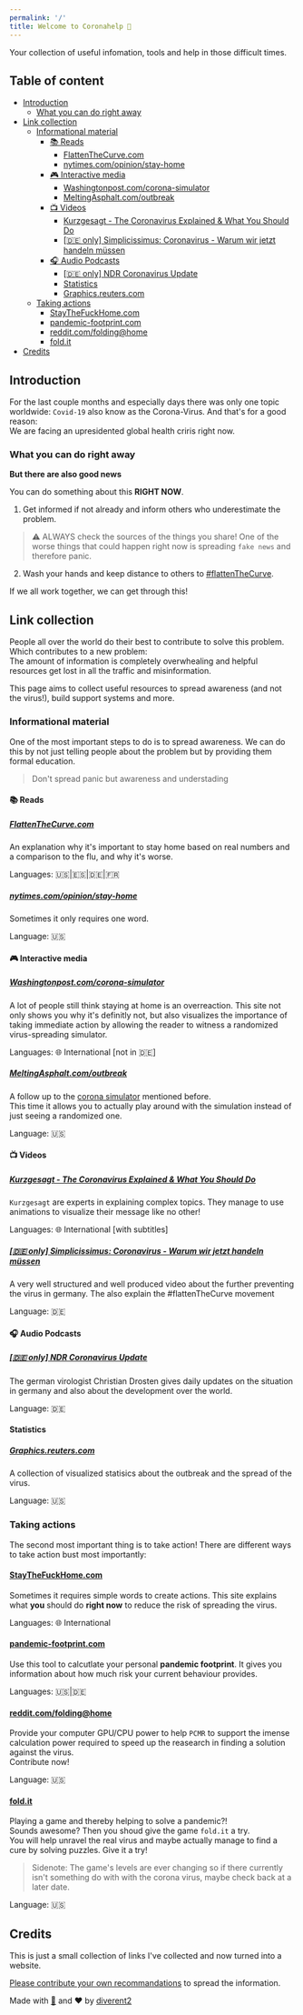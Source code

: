```yaml
---
permalink: '/'
title: Welcome to Coronahelp 🦠
---
```


Your collection of useful infomation, tools and help in those difficult times.

## Table of content

- [Introduction](#introduction)
  - [What you can do right away](#what-you-can-do-right-away)
- [Link collection](#link-collection)
  - [Informational material](#informational-material)
    - [📚 Reads](#📚-reads)
      - [FlattenTheCurve.com](#flattenthecurvecomhttpswwwflattenthecurvecom)
      - [nytimes.com/opinion/stay-home](#nytimescomopinionstay-homehttpswwwnytimescom20200318opinioncelebrities-coronavirus-stay-homehtml)
    - [🎮 Interactive media](#🎮-interactive-media)
      - [Washingtonpost.com/corona-simulator](#washingtonpostcomcorona-simulatorhttpswwwwashingtonpostcomgraphics2020worldcorona-simulator)
      - [MeltingAsphalt.com/outbreak](#meltingasphaltcomoutbreakhttpsmeltingasphaltcomoutbreak)
    - [📺 Videos](#📺-videos)
      - [Kurzgesagt - The Coronavirus Explained & What You Should Do](#kurzgesagt---the-coronavirus-explained--what-you-should-dohttpswwwyoutubecomwatchvbtn-goy9voy)
      - [[🇩🇪 only] Simplicissimus: Coronavirus - Warum wir jetzt handeln müssen](#🇩🇪-only-simplicissimus-coronavirus---warum-wir-jetzt-handeln-müssenhttpswwwyoutubecomwatchv0poncpbslom)
    - [🎧 Audio Podcasts](#🎧-audio-podcasts)
      - [[🇩🇪 only] NDR Coronavirus Update](#🇩🇪-only-ndr-coronavirus-updatehttpswwwyoutubecomwatchv3o6ju6vzrh4listplkkon9te6p3opxqdskvsxxomhfw0upi1h)
      - [Statistics](#statistics)
      - [Graphics.reuters.com](#graphicsreuterscomhttpsgraphicsreuterscom)
  - [Taking actions](#taking-actions)
    - [StayTheFuckHome.com](#staythefuckhomecomhttpsstaythefuckhomecom)
    - [pandemic-footprint.com](#pandemic-footprintcomhttpswwwpandemic-footprintcom)
    - [reddit.com/folding@home](#redditcomfoldinghomehttpswwwredditcomrpcmasterracecommentsfhb5e4coronavirus_specific_gpu_projects_are_now)
    - [fold.it](#foldithttpsfolditportal)
- [Credits](#credits)

<!-- /TOC -->

## Introduction

For the last couple months and especially days there was only one topic worldwide: `Covid-19` also know as the Corona-Virus.
And that's for a good reason:  
We are facing an upresidented global health criris right now.

### What you can do right away

**But there are also good news**

You can do something about this **RIGHT NOW**.

1. Get informed if not already and inform others who underestimate the problem.

> ⚠️ ALWAYS check the sources of the things you share!
> One of the worse things that could happen right now is spreading `fake news` and therefore panic.

2. Wash your hands and keep distance to others to [#flattenTheCurve](https://www.flattenthecurve.com/).

If we all work together, we can get through this!

## Link collection

People all over the world do their best to contribute to solve this problem. Which contributes to a new problem:  
The amount of information is completely overwhealing and helpful resources get lost in all the traffic and misinformation.

This page aims to collect useful resources to spread awareness (and not the virus!), build support systems and more.

### Informational material

One of the most important steps to do is to spread awareness.
We can do this by not just telling people about the problem but by providing them formal education.

> Don't spread panic but awareness and understading

#### 📚 Reads

##### [FlattenTheCurve.com](https://www.flattenthecurve.com/)

An explanation why it's important to stay home based on real numbers and a comparison to the flu, and why it's worse.

Languages: 🇺🇸|🇪🇸|🇩🇪|🇫🇷

##### [nytimes.com/opinion/stay-home](https://www.nytimes.com/2020/03/18/opinion/celebrities-coronavirus-stay-home.html)

Sometimes it only requires one word.

Language: 🇺🇸

#### 🎮 Interactive media

##### [Washingtonpost.com/corona-simulator](https://www.washingtonpost.com/graphics/2020/world/corona-simulator/)

A lot of people still think staying at home is an overreaction.
This site not only shows you why it's definitly not, but also visualizes the importance of taking immediate action by allowing the reader to witness a randomized virus-spreading simulator.

Languages: 🌐 International [not in 🇩🇪]

##### [MeltingAsphalt.com/outbreak](https://meltingasphalt.com/outbreak/)

A follow up to the [corona simulator](https://www.washingtonpost.com/graphics/2020/world/corona-simulator/) mentioned before.  
This time it allows you to actually play around with the simulation instead of just seeing a randomized one.

Language: 🇺🇸

#### 📺 Videos

##### [Kurzgesagt - The Coronavirus Explained & What You Should Do](https://www.youtube.com/watch?v=BtN-goy9VOY)

`Kurzgesagt` are experts in explaining complex topics.
They manage to use animations to visualize their message like no other!

Languages: 🌐 International [with subtitles]

##### [[🇩🇪 only] Simplicissimus: Coronavirus - Warum wir jetzt handeln müssen](https://www.youtube.com/watch?v=0ponCPbsLoM)

A very well structured and well produced video about the further preventing the virus in germany. The also explain the #flattenTheCurve movement

Language: 🇩🇪

#### 🎧 Audio Podcasts

##### [[🇩🇪 only] NDR Coronavirus Update](https://www.youtube.com/watch?v=3O6jU6VZRH4&list=PLkKON9te6p3OpxqDskVsxXOmhfW0uPi1H)

The german virologist Christian Drosten gives daily updates on the situation in germany and also about the development over the world.

Language: 🇩🇪

#### Statistics

##### [Graphics.reuters.com](https://graphics.reuters.com/)

A collection of visualized statisics about the outbreak and the spread of the virus.

Language: 🇺🇸

### Taking actions

The second most important thing is to take action! There are different ways to take action bust most importantly:

#### [StayTheFuckHome.com](https://staythefuckhome.com/)

Sometimes it requires simple words to create actions. This site explains what **you** should do **right now** to reduce the risk of spreading the virus.

Languages: 🌐 International

#### [pandemic-footprint.com](https://www.pandemic-footprint.com/)

Use this tool to calcutlate your personal **pandemic footprint**.
It gives you information about how much risk your current behaviour provides.

Languages: 🇺🇸|🇩🇪

#### [reddit.com/folding@home](https://www.reddit.com/r/pcmasterrace/comments/fhb5e4/coronavirus_specific_gpu_projects_are_now/)

Provide your computer GPU/CPU power to help `PCMR` to support the imense calculation power required to speed up the reasearch in finding a solution against the virus.  
Contribute now!

Language: 🇺🇸

#### [fold.it](https://fold.it/portal/)

Playing a game and thereby helping to solve a pandemic?!  
Sounds awesome? Then you shoud give the game `fold.it` a try.  
You will help unravel the real virus and maybe actually manage to find a cure by solving puzzles. Give it a try!

> Sidenote: The game's levels are ever changing so if there currently isn't something do with with the corona virus, maybe check back at a later date.

Language: 🇺🇸

## Credits

This is just a small collection of links I've collected and now turned into a website.

[Please contribute your own recommandations](https://github.com/diverent2/coronatools) to spread the information.

Made with [🧻](https://www.youtube.com/watch?v=x5kMdEh1v0I) and
❤️ by [diverent2](https://twitter.com/diverent2)
